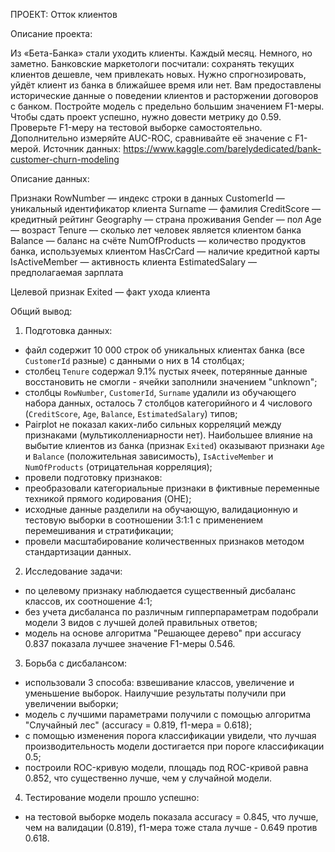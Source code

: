 ПРОЕКТ: Отток клиентов

Описание проекта:

Из «Бета-Банка» стали уходить клиенты. Каждый месяц. Немного, но заметно. Банковские маркетологи посчитали: сохранять текущих клиентов дешевле, чем привлекать новых.
Нужно спрогнозировать, уйдёт клиент из банка в ближайшее время или нет. Вам предоставлены исторические данные о поведении клиентов и расторжении договоров с банком.
Постройте модель с предельно большим значением F1-меры. Чтобы сдать проект успешно, нужно довести метрику до 0.59. Проверьте F1-меру на тестовой выборке самостоятельно.
Дополнительно измеряйте AUC-ROC, сравнивайте её значение с F1-мерой.
Источник данных: https://www.kaggle.com/barelydedicated/bank-customer-churn-modeling

Описание данных:

Признаки
RowNumber — индекс строки в данных
CustomerId — уникальный идентификатор клиента
Surname — фамилия
CreditScore — кредитный рейтинг
Geography — страна проживания
Gender — пол
Age — возраст
Tenure — сколько лет человек является клиентом банка
Balance — баланс на счёте
NumOfProducts — количество продуктов банка, используемых клиентом
HasCrCard — наличие кредитной карты
IsActiveMember — активность клиента
EstimatedSalary — предполагаемая зарплата

Целевой признак
Exited — факт ухода клиента

Общий вывод:

1. Подготовка данных:
- файл содержит 10 000 строк об уникальных клиентах банка (все `CustomerId` разные) с данными о них в 14 столбцах;
- столбец `Tenure` содержал 9.1% пустых ячеек, потерянные данные восстановить не смогли - ячейки заполнили значением "unknown";
- столбцы `RowNumber`, `CustomerId`, `Surname` удалили из обучающего набора данных, осталось 7 столбцов категорийного и 4 числового (`CreditScore`, `Age`, `Balance`, `EstimatedSalary`) типов;
- Pairplot не показал каких-либо сильных корреляций между признаками (мультиколлениарности нет). Наибольшее влияние на выбытие клиентов из банка (признак `Exited`) оказывают признаки `Age` и `Balance` (положительная зависимость), `IsActiveMember` и `NumOfProducts` (отрицательная корреляция);
- провели подготовку признаков:
 - преобразовали категориальные признаки в фиктивные переменные техникой прямого кодирования (OHE);
 - исходные данные разделили на обучающую, валидационную и тестовую выборки в соотношении 3:1:1 с применением перемешивания и стратификации;
 - провели масштабирование количественных признаков методом стандартизации данных.
2. Исследование задачи:
- по целевому признаку наблюдается существенный дисбаланс классов, их соотношение 4:1;
- без учета дисбаланса по различным гипперпараметрам подобрали модели 3 видов с лучшей долей правильных ответов;
- модель на основе алгоритма "Решающее дерево" при accuracy 0.837 показала лучшее значение F1-меры 0.546.
3. Борьба с дисбалансом:
- использовали 3 способа: взвешивание классов, увеличение и уменьшение выборок. Наилучшие результаты получили при увеличении выборки;
- модель с лучшими параметрами получили с помощью алгоритма "Случайный лес" (accuracy = 0.819, f1-мера = 0.618);
- с помощью изменения порога классификации увидели, что лучшая производительность модели достигается при пороге классификации 0.5;
- построили ROC-кривую модели, площадь под ROC-кривой равна 0.852, что существенно лучше, чем у случайной модели.
4. Тестирование модели прошло успешно:
- на тестовой выборке модель показала accuracy = 0.845, что лучше, чем на валидации (0.819), f1-мера тоже стала лучше - 0.649 против 0.618.
